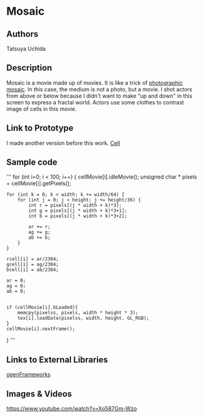 # Mosaic


## Authors
Tatsuya Uchida

## Description
Mosaic is a movie made up of movies. It is like a trick of [photographic mosaic](http://en.wikipedia.org/wiki/Photographic_mosaic "photographic mosaic"). In this case, the medium is not a photo, but a movie.
I shot actors from above or below because I didn't want to make "up and down" in this screen to express a fractal world. Actors use some clothes to contrast image of cells in this movie. 


## Link to Prototype
I made another version before this work.
[Cell](http://ukn.cc/portfolio/?p=12 "cell")

## Sample code
'''
for (int i=0; i < 100; i++) {
	cellMovie[i].idleMovie();
	unsigned char * pixels = cellMovie[i].getPixels();

	for (int k = 0; k < width; k += width/64) {
		for (int j = 0; j < height; j += height/36) {
			int r = pixels[(j * width + k)*3];
			int g = pixels[(j * width + k)*3+1];
			int b = pixels[(j * width + k)*3+2];

			ar += r;
			ag += g;
			ab += b;
		}
	}

	rcell[i] = ar/2304;
	gcell[i] = ag/2304;
	bcell[i] = ab/2304;

	ar = 0;
	ag = 0;
	ab = 0;


	if (cellMovie[i].bLoaded){
		memcpy(pixelss, pixels, width * height * 3);
		tex[i].loadData(pixelss, width, height, GL_RGB);
	}
	cellMovie[i].nextFrame();
}
'''

## Links to External Libraries
[openFrameworks](http://www.openframeworks.cc "openFrameworks")


## Images & Videos
https://www.youtube.com/watch?v=Xo587Gm-Wzo
